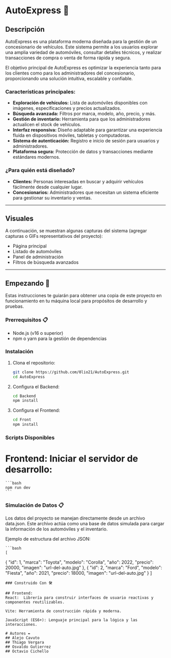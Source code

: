 # AutoExpress 🚗

## Descripción

AutoExpress es una plataforma moderna diseñada para la gestión de un concesionario de vehículos. Este sistema permite a los usuarios explorar una amplia variedad de automóviles, consultar detalles técnicos, y realizar transacciones de compra o venta de forma rápida y segura.

El objetivo principal de AutoExpress es optimizar la experiencia tanto para los clientes como para los administradores del concesionario, proporcionando una solución intuitiva, escalable y confiable.

### Características principales:
- **Exploración de vehículos:** Lista de automóviles disponibles con imágenes, especificaciones y precios actualizados.
- **Búsqueda avanzada:** Filtros por marca, modelo, año, precio, y más.
- **Gestión de inventario:** Herramienta para que los administradores actualicen el stock de vehículos.
- **Interfaz responsiva:** Diseño adaptable para garantizar una experiencia fluida en dispositivos móviles, tabletas y computadoras.
- **Sistema de autenticación:** Registro e inicio de sesión para usuarios y administradores.
- **Plataforma segura:** Protección de datos y transacciones mediante estándares modernos.

### ¿Para quién está diseñado?
- **Clientes:** Personas interesadas en buscar y adquirir vehículos fácilmente desde cualquier lugar.
- **Concesionarios:** Administradores que necesitan un sistema eficiente para gestionar su inventario y ventas.

---

## Visuales

A continuación, se muestran algunas capturas del sistema (agregar capturas o GIFs representativos del proyecto):

- Página principal
- Listado de automóviles
- Panel de administración
- Filtros de búsqueda avanzados

---

## Empezando 🚀

Estas instrucciones te guiarán para obtener una copia de este proyecto en funcionamiento en tu máquina local para propósitos de desarrollo y pruebas.

### Prerrequisitos 📋
- Node.js (v16 o superior)
- npm o yarn para la gestión de dependencias

### Instalación

1. Clona el repositorio:
   ```bash
   git clone https://github.com/0lio21/AutoExpress.git
   cd AutoExpress

2. Configura el Backend:
    ```bash
    cd Backend
    npm install

3. Configura el Frontend:
    ```bash
    cd Front
    npm install

### Scripts Disponibles

# Frontend: Iniciar el servidor de desarrollo:
    ```bash
    npm run dev
    ```
### Simulación de Datos 📋
Los datos del proyecto se manejan directamente desde un archivo data.json.
Este archivo actúa como una base de datos simulada para cargar la información de los automóviles y el inventario.

Ejemplo de estructura del archivo JSON: 

    ```bash
    [
  {
    "id": 1,
    "marca": "Toyota",
    "modelo": "Corolla",
    "año": 2022,
    "precio": 20000,
    "imagen": "url-del-auto.jpg"
  },
  {
    "id": 2,
    "marca": "Ford",
    "modelo": "Fiesta",
    "año": 2021,
    "precio": 18000,
    "imagen": "url-del-auto.jpg"
  }
]
```
### Construido Con 🛠️

## Frontend:
React:  Librería para construir interfaces de usuario reactivas y componentes reutilizables.

Vite: Herramienta de construcción rápida y moderna.

JavaScript (ES6+): Lenguaje principal para la lógica y las interacciones.

# Autores ✒️
## Alejo Cavuto
## Thiago Vergara
## Osvaldo Gutierrez
## Octavio Cichello





